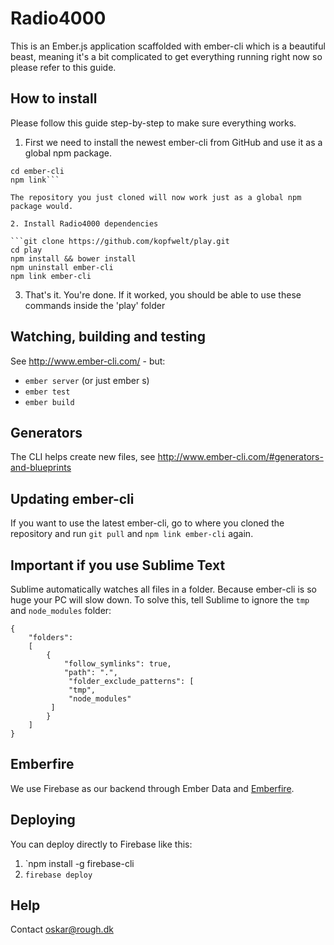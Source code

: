 # Radio4000

This is an Ember.js application scaffolded with ember-cli which is a beautiful beast, meaning it's a bit complicated to get everything running right now so please refer to this guide.

## How to install

Please follow this guide step-by-step to make sure everything works.

1. First we need to install the newest ember-cli from GitHub and use it as a global npm package.

```git clone https://github.com/stefanpenner/ember-cli.git
cd ember-cli
npm link```

The repository you just cloned will now work just as a global npm package would.

2. Install Radio4000 dependencies

```git clone https://github.com/kopfwelt/play.git
cd play
npm install && bower install
npm uninstall ember-cli
npm link ember-cli
```

3. That's it. You're done. If it worked, you should be able to use these commands inside the 'play' folder

## Watching, building and testing

See http://www.ember-cli.com/ - but:

- `ember server` (or just ember s)
- `ember test`
- `ember build`

## Generators

The CLI helps create new files, see http://www.ember-cli.com/#generators-and-blueprints

## Updating ember-cli

If you want to use the latest ember-cli, go to where you cloned the repository and run `git pull` and `npm link ember-cli` again.

## Important if you use Sublime Text

Sublime automatically watches all files in a folder. Because ember-cli is so huge your PC will slow down. To solve this, tell Sublime to ignore the `tmp` and `node_modules` folder:

```
{
	"folders":
	[
		{
			"follow_symlinks": true,
			"path": ".",
			 "folder_exclude_patterns": [
             "tmp",
             "node_modules"
         ]
		}
	]
}
```

## Emberfire

We use Firebase as our backend through Ember Data and [Emberfire](https://github.com/firebase/emberfire).

## Deploying

You can deploy directly to Firebase like this:

1. `npm install -g firebase-cli
2.  `firebase deploy`

## Help

Contact oskar@rough.dk
